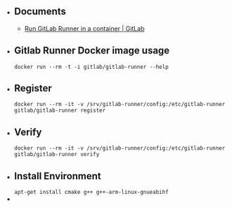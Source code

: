- ## Documents
	- [Run GitLab Runner in a container | GitLab](https://docs.gitlab.com/runner/install/docker.html)
- ## Gitlab Runner Docker  image usage
  `docker run --rm -t -i gitlab/gitlab-runner --help`
- ## Register
  `docker run --rm -it -v /srv/gitlab-runner/config:/etc/gitlab-runner gitlab/gitlab-runner register`
- ## Verify
  `docker run --rm -it -v /srv/gitlab-runner/config:/etc/gitlab-runner gitlab/gitlab-runner verify`
- ## Install Environment
  `apt-get install cmake g++ g++-arm-linux-gnueabihf`
-